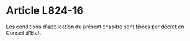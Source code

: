 # Article L824-16

<p>Les conditions d'application du présent chapitre sont fixées par décret en Conseil d'Etat.</p>